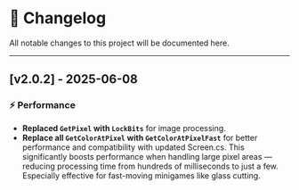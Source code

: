 # 📜 Changelog

All notable changes to this project will be documented here.

---

## [v2.0.2] - 2025-06-08

### ⚡ Performance
- **Replaced `GetPixel` with `LockBits`** for image processing.
- **Replace all `GetColorAtPixel` with `GetColorAtPixelFast`** for better performance and compatibility with updated Screen.cs.
This significantly boosts performance when handling large pixel areas — reducing processing time from hundreds of milliseconds to just a few. Especially effective for fast-moving minigames like glass cutting.

  
